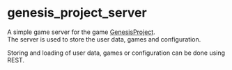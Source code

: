 # genesis_project_server

A simple game server for the game [GenesisProject](https://github.com/tfassbender/genesis_project).  
The server is used to store the user data, games and configuration.

Storing and loading of user data, games or configuration can be done using REST.
